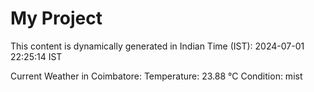 # My Project

This content is dynamically generated in Indian Time (IST): 2024-07-01 22:25:14 IST


Current Weather in Coimbatore:
Temperature: 23.88 °C
Condition: mist
